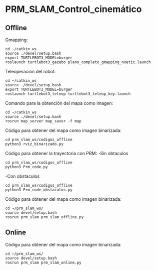# PRM_SLAM_Control_cinemático
## Offline
Gmapping:

```shell
cd ~/catkin_ws
source ./devel/setup.bash
export TURTLEBOT3_MODEL=burger
roslaunch turtlebot3_gazebo plano_completo_gmapping_noetic.launch 
```
Teleoperación del robot:
```shell
cd ~/catkin_ws
source ./devel/setup.bash
export TURTLEBOT3_MODEL=burger
roslaunch turtlebot3_teleop turtlebot3_teleop_key.launch
```

Comando para la obtención del mapa como imagen:
```shell
cd ~/catkin_ws
source ./devel/setup.bash
rosrun map_server map_saver -f map
```

Código para obtener del mapa como imagen binarizada:
```shell
cd prm_slam_ws/codigos_offline 
python3 rviz_binarizado.py
```

Código para obtener la trayectoria con PRM:
-Sin obtaculos
```shell
cd prm_slam_ws/codigos_offline 
python3 Prm_code.py
```

-Con obstaculos
```shell
cd prm_slam_ws/codigos_offline 
python3 Prm_code_obstaculos.py
```

Código para obtener del mapa como imagen binarizada:
```shell
cd ~/prm_slam_ws/
source devel/setup.bash 
rosrun prm_slam prm_slam_offline.py 
```

## Online


Código para obtener del mapa como imagen binarizada:
```shell
cd ~/prm_slam_ws/
source devel/setup.bash 
rosrun prm_slam prm_slam_online.py
```

